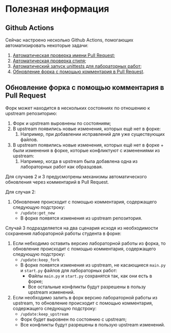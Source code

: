 # Полезная информация

## Github Actions

Сейчас настроено несколько Github Actions, помогающих автоматизировать некоторые задачи:

1. [Автоматическая проверка имени Pull Request](./.github/workflows/inspect-code.yml);
2. [Автоматическая проверка стиля](./.github/workflows/inspect-code.yml);
3. [Автоматический запуск unittests для лабораторных работ](./.github/workflows/inspect-code.yml);
4. [Обновление форка с помощью комментария в Pull Request](./.github/workflows/update-fork.yml).

## Обновление форка с помощью комментария в Pull Request

Форк может находится в нескольких состояниях по отношению к upstream репозиторию:
1. Форк и upstream выровнены по состояниям;
2. В upstream появились новые изменения, которых ещё нет в форке:
   1. Например, при добавлении исправлений для уже существующих файлов.
3. В upstream появились новые изменения, которых ещё нет в форке + были изменения в форке, которые конфликтуют с изменениями из upstream:
   1. Например, когда в upstream была добавлена одна из лабораторных работ как образцовая. 

Для случаев 2 и 3 предусмотрены механизмы автоматического обновления через комментарий в Pull Request.

Для случая 2:
1. Обновление происходит с помощью комментария, содержащего следующую подстроку:
   * `/update:get_new`
   * В форке появятся изменения из upstream репозитория.

Случай 3 подразделяется на два сценария исходя из необходимости сохранения лабораторной работы студента в форке:
1. Если небходимо оставить версию лабораторной работы из форка, то обновление происходит с помощью комментария, содержащего следующую подстроку:
   * `/update:keep_fork`
   * В форке появятся изменения из upstream, не касающиеся `main.py` и `start.py` файлов для лабораторных работ:
     * Файлы `main.py` и `start.py` сохранятся так, как они есть в форке;
     * Все остальные конфликты будут разрешены в пользу upstream изменений.
2. Если необходимо залить в форк версию лабораторной работы из upstream, то обновление происходит с помощью комментария, содержащего следующую подстроку:
   * `/update:keep_upstream`
   * Форк будет выровнен по состоянию с upstream;
   * Все конфликты будут разрешены в пользую upstream изменений.
